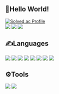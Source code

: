 ##  👏Hello World!

[![Solved.ac Profile](http://mazassumnida.wtf/api/v2/generate_badge?boj=kyw0428)](https://solved.ac/kyw0428/)</br>
<img src="https://img.shields.io/badge/Instagram-E4405F?style=flat&logo=instagram&logoColor=white">
<img src="https://img.shields.io/badge/Threads-000000?style=flat&logo=Threads&logoColor=white">
<a href="mailto:kyw0428@gnu.ac.kr" target="_blank"><img src="https://img.shields.io/badge/Gmail-EA4335?style=flat&logo=Gmail&logoColor=white" ></a>

## ✍️Languages
<p>
<img src="https://img.shields.io/badge/Python-3776AB?style=flat&logo=python&logoColor=white">
<img src="https://img.shields.io/badge/C-A8B9CC?style=flat&logo=C&logoColor=white">
<img src="https://img.shields.io/badge/C++-00599C?style=flat&logo=cplusplus&logoColor=white">
<img src="https://img.shields.io/badge/Kotlin-7F52FF?style=flat&logo=kotlin&logoColor=white">
<img src="https://img.shields.io/badge/Dart-0175C2?style=flat&logo=dart&logoColor=white">
<img src="https://img.shields.io/badge/Javascript-F7DF1E?style=flat&logo=javascript&logoColor=white">  
<img src="https://img.shields.io/badge/HTML5-E34F26?style=flat&logo=html5&logoColor=white">
<img src="https://img.shields.io/badge/CSS3-1572B6?style=flat&logo=css3&logoColor=white">
</p>

## ⚙️Tools
<p>
<img src="https://img.shields.io/badge/Flutter-02569B?style=flat&logo=flutter&logoColor=white">
<img src="https://img.shields.io/badge/Android Studio-3DDC84?style=flat&logo=android studio&logoColor=white">
</p>
<!--
**tissuecat0823/tissuecat0823** is a ✨ _special_ ✨ repository because its `README.md` (this file) appears on your GitHub profile.

Here are some ideas to get you started:

- 🔭 I’m currently working on ...
- 🌱 I’m currently learning ...
- 👯 I’m looking to collaborate on ...
- 🤔 I’m looking for help with ...
- 💬 Ask me about ...
- 📫 How to reach me: ...
- 😄 Pronouns: ...
- ⚡ Fun fact: ...
-->
